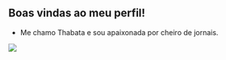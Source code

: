 ## Boas vindas ao meu perfil!

- Me chamo Thabata e sou apaixonada por cheiro de jornais.

![](https://aun.webhostusp.sti.usp.br/wp-content/uploads/2017/11/jornaisfotomarcossantos008-1-678x381.jpg)
